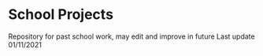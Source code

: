 # School Projects
 Repository for past school work, may edit and improve in future
 Last update 01/11/2021
